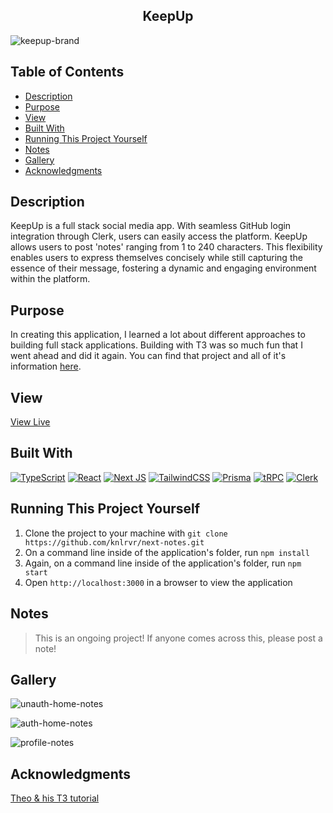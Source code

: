 <h2 align="center"> KeepUp </h2>

![keepup-brand](https://github.com/knlrvr/next-notes/assets/91632194/fd4ea98e-26dd-4b8d-a95e-1ea1f1e11c58)

## Table of Contents
- [Description](#description)
- [Purpose](#purpose)
- [View](#view)
- [Built With](#built-with)
- [Running This Project Yourself ](#running-this-project-yourself)
- [Notes ](#notes)
- [Gallery](#gallery)
- [Acknowledgments](#acknowledgments)

<a name="description"></a>
## Description
KeepUp is a full stack social media app. With seamless GitHub login integration through Clerk, users can easily access the platform. KeepUp allows users to post 'notes' ranging from 1 to 240 characters. This flexibility enables users to express themselves concisely while still capturing the essence of their message, fostering a dynamic and engaging environment within the platform.

<a name="purpose"></a>
## Purpose
In creating this application, I learned a lot about different approaches to building full stack applications. Building with T3 was so much fun that I went ahead and did it again. You can find that project and all of it's information [here](https://github.com/knlrvr/ttrpg-char-stats-v2). 

<a name="view"></a>
## View
[View Live](https://next-notes-74lh.vercel.app/)

<a name="built-with"></a>
## Built With
[![TypeScript](https://img.shields.io/badge/typescript-%23007ACC.svg?style=for-the-badge&logo=typescript&logoColor=white)](https://www.typescriptlang.org/) [![React](https://img.shields.io/badge/react-%2320232a.svg?style=for-the-badge&logo=react&logoColor=%2361DAFB)](https://react.dev/) [![Next JS](https://img.shields.io/badge/Next-black?style=for-the-badge&logo=next.js&logoColor=white)](https://nextjs.org/) [![TailwindCSS](https://img.shields.io/badge/tailwindcss-%2338B2AC.svg?style=for-the-badge&logo=tailwind-css&logoColor=white)](https://tailwindcss.com/docs/installation) [![Prisma](https://img.shields.io/badge/Prisma-3982CE?style=for-the-badge&logo=Prisma&logoColor=white)](https://www.prisma.io/) [![tRPC](https://img.shields.io/badge/trpc-blue.svg?style=for-the-badge&logoColor=white)](https://trpc.io/docs/quickstart) [![Clerk](https://img.shields.io/badge/Clerk-8A2BE2?style=for-the-badge&logoColor=white)](https://clerk.com/)


<a name="running-this-project-yourself"></a>
## Running This Project Yourself 
1. Clone the project to your machine with `git clone https://github.com/knlrvr/next-notes.git`
2. On a command line inside of the application's folder, run `npm install`
3. Again, on a command line inside of the application's folder, run `npm start`
4. Open `http://localhost:3000` in a browser to view the application

<a name="notes"></a>
## Notes 
> This is an ongoing project! If anyone comes across this, please post a note!
>

<a name="gallery"></a>
## Gallery
![unauth-home-notes](https://user-images.githubusercontent.com/91632194/228708825-544c8bbf-f7d1-4bb6-9b5f-9100ce71eae3.png)

![auth-home-notes](https://user-images.githubusercontent.com/91632194/228708833-604396a0-7321-4c56-a66a-9d1600924544.png)

![profile-notes](https://user-images.githubusercontent.com/91632194/228708843-78d1269a-b521-4b9f-bdcb-c57d46394eb7.png)

<a name="acknowledgments"></a>
## Acknowledgments
[Theo & his T3 tutorial](https://www.youtube.com/watch?v=YkOSUVzOAA4)
